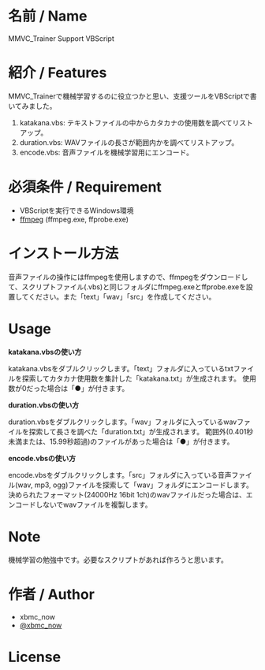 # 名前 / Name

MMVC_Trainer Support VBScript

# 紹介 / Features

MMVC_Trainerで機械学習するのに役立つかと思い、支援ツールをVBScriptで書いてみました。

1. katakana.vbs: テキストファイルの中からカタカナの使用数を調べてリストアップ。
2. duration.vbs: WAVファイルの長さが範囲内かを調べてリストアップ。
3. encode.vbs: 音声ファイルを機械学習用にエンコード。


# 必須条件 / Requirement

* VBScriptを実行できるWindows環境
* [ffmpeg](https://ffmpeg.org/) (ffmpeg.exe, ffprobe.exe) 

# インストール方法

音声ファイルの操作にはffmpegを使用しますので、ffmpegをダウンロードして、スクリプトファイル(.vbs)と同じフォルダにffmpeg.exeとffprobe.exeを設置してください。また「text」「wav」「src」を作成してください。

# Usage

**katakana.vbsの使い方**

katakana.vbsをダブルクリックします。「text」フォルダに入っているtxtファイルを探索してカタカナ使用数を集計した「katakana.txt」が生成されます。
使用数が0だった場合は「●」が付きます。


**duration.vbsの使い方**

duration.vbsをダブルクリックします。「wav」フォルダに入っているwavファイルを探索して長さを調べた「duration.txt」が生成されます。
範囲外(0.401秒未満または、15.99秒超過)のファイルがあった場合は「●」が付きます。


**encode.vbsの使い方**

encode.vbsをダブルクリックします。「src」フォルダに入っている音声ファイル(wav, mp3, ogg)ファイルを探索して「wav」フォルダにエンコードします。
決められたフォーマット(24000Hz 16bit 1ch)のwavファイルだった場合は、エンコードしないでwavファイルを複製します。


# Note

機械学習の勉強中です。必要なスクリプトがあれば作ろうと思います。

# 作者 / Author

* xbmc_now
* [@xbmc_now](https://twitter.com/xbmc_now)

# License

